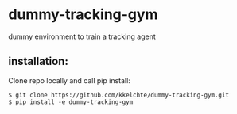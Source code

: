 # dummy-tracking-gym
dummy environment to train a tracking agent


## installation:

Clone repo locally and call pip install:

```
$ git clone https://github.com/kkelchte/dummy-tracking-gym.git
$ pip install -e dummy-tracking-gym
```

